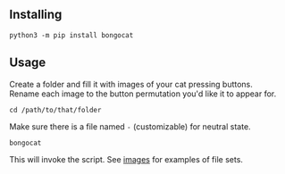 
## Installing

```
python3 -m pip install bongocat
```

## Usage

Create a folder and fill it with images of your cat pressing buttons.    
Rename each image to the button permutation you'd like it to appear for.  
```
cd /path/to/that/folder
```
Make sure there is a file named `-` (customizable) for neutral state.
```
bongocat
```
This will invoke the script. See [images][images] for examples of file sets.

[images]:https://github.com/Exahilosys/bongocat/tree/master/images
